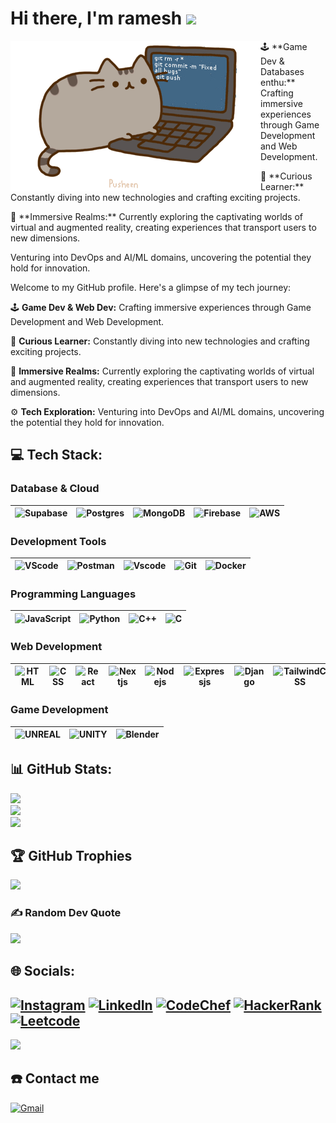 # Hi there, I'm ramesh <img src="https://user-images.githubusercontent.com/5679180/79618120-0daffb80-80be-11ea-819e-d2b0fa904d07.gif" width="27px">

<img align="left" src="assets/pusheencode.gif"/>

<p align="left">🕹️ **Game Dev & Databases enthu:** Crafting immersive experiences through Game Development and Web Development.</p>
<p align="left">🚀 **Curious Learner:** Constantly diving into new technologies and crafting exciting projects.</p>
<p align="left">🔮 **Immersive Realms:** Currently exploring the captivating worlds of virtual and augmented reality, creating experiences that transport users to new dimensions.
</p>
<p align="left">Venturing into DevOps and AI/ML domains, uncovering the potential they hold for innovation. </p>
<!-- <p>💻 CSE enthusiast persuing 📚 B.Tech in Computer Science and Engineering at PESU , totally into exploring and learning new stuff, i'm currently 👨‍💻 Learning about flutter and dart programming plus 🎮 a nocturnal being and skilled gamer...</p> -->

Welcome to my GitHub profile. Here's a glimpse of my tech journey:

🕹️ **Game Dev & Web Dev:** Crafting immersive experiences through Game Development and Web Development.

🚀 **Curious Learner:** Constantly diving into new technologies and crafting exciting projects.

🔮 **Immersive Realms:** Currently exploring the captivating worlds of virtual and augmented reality, creating experiences that transport users to new dimensions.

⚙️ **Tech Exploration:** Venturing into DevOps and AI/ML domains, uncovering the potential they hold for innovation.


## 💻 Tech Stack:

### Database & Cloud
| ![Supabase](https://skillicons.dev/icons?i=supabase&theme=dark) | ![Postgres](https://skillicons.dev/icons?i=postgresql&theme=dark) | ![MongoDB](https://skillicons.dev/icons?i=mongodb&theme=dark) | ![Firebase](https://skillicons.dev/icons?i=firebase&theme=dark) | ![AWS](https://skillicons.dev/icons?i=aws&theme=dark) |
|---|---|---|---|---|

### Development Tools
| ![VScode](https://skillicons.dev/icons?i=vscode&theme=dark) | ![Postman](https://skillicons.dev/icons?i=postman&theme=dark) | ![Vscode](https://skillicons.dev/icons?i=visualstudio&theme=dark) | ![Git](https://skillicons.dev/icons?i=git&theme=dark) | ![Docker](https://skillicons.dev/icons?i=docker&theme=dark) |
|---|---|---|---|---|

### Programming Languages
| ![JavaScript](https://skillicons.dev/icons?i=javascript&theme=dark) | ![Python](https://skillicons.dev/icons?i=python&theme=dark) | ![C++](https://skillicons.dev/icons?i=cpp&theme=dark) | ![C](https://skillicons.dev/icons?i=c&theme=dark) |
|---|---|---|---|

### Web Development
| ![HTML](https://skillicons.dev/icons?i=html&theme=dark) | ![CSS](https://skillicons.dev/icons?i=css&theme=dark) | ![React](https://skillicons.dev/icons?i=react&theme=dark) | ![Nextjs](https://skillicons.dev/icons?i=nextjs&theme=dark) | ![Nodejs](https://skillicons.dev/icons?i=nodejs&theme=dark) | ![Expressjs](https://skillicons.dev/icons?i=express&theme=dark) | ![Django](https://skillicons.dev/icons?i=django&theme=dark) | ![TailwindCSS](https://skillicons.dev/icons?i=tailwindcss&theme=dark) | ![Three.js](https://skillicons.dev/icons?i=threejs&theme=dark) |![Vercel](https://skillicons.dev/icons?i=vercel&theme=dark) |
|---|---|---|---|---|---|---|---|---|---|




### Game Development 
| ![UNREAL](https://skillicons.dev/icons?i=unreal&theme=dark) | ![UNITY](https://skillicons.dev/icons?i=unity&theme=dark) | ![Blender](https://skillicons.dev/icons?i=blender&theme=dark) |
|---|---|---|


## 📊 GitHub Stats:
![](https://github-readme-stats.vercel.app/api?username=Ashenoy64&theme=dark&hide_border=false&include_all_commits=true&count_private=false)<br/>
![](https://github-readme-streak-stats.herokuapp.com/?user=Ashenoy64&theme=dark&hide_border=false)<br/>
![](https://github-readme-stats.vercel.app/api/top-langs/?username=Ashenoy64&theme=dark&hide_border=false&include_all_commits=true&count_private=false&layout=compact)

## 🏆 GitHub Trophies
![](https://github-profile-trophy.vercel.app/?username=Ashenoy64&theme=radical&no-frame=false&no-bg=false&margin-w=4)

### ✍️ Random Dev Quote
![](https://quotes-github-readme.vercel.app/api?type=horizontal&theme=dark)


## 🌐 Socials:
[![Instagram](https://img.shields.io/badge/Instagram-E4405F?style=for-the-badge&logo=instagram&logoColor=white)](https://instagram.com/avanish_shenoy)
[![LinkedIn](https://img.shields.io/badge/LinkedIn-0077B5?style=for-the-badge&logo=linkedin&logoColor=white)](https://linkedin.com/in/ashenoy64) 
[![CodeChef](	https://img.shields.io/badge/-CodeChef-5B4638?style=for-the-badge&logo=CodeChef&logoColor=white)](https://www.codechef.com/users/meowmaster)
[![HackerRank](https://img.shields.io/badge/-Hackerrank-2EC866?style=for-the-badge&logo=HackerRank&logoColor=black)](https://www.hackerrank.com/ashenoy64)
[![Leetcode](https://img.shields.io/badge/-LeetCode-FFA116?style=for-the-badge&logo=LeetCode&logoColor=black)](https://leetcode.com/ashenoy64/)
---
![](https://komarev.com/ghpvc/?username=Ashenoy64&&style=for-the-badge)











## ☎️ Contact me 

<a href = "mailto:capnprice11@gmail.com?subject=From your Github Profile" ><img alt="Gmail" src="https://img.shields.io/badge/Gmail-D14836?style=for-the-badge&logo=gmail&logoColor=white" /></a>
<!-- <a href = "https://www.linkedin.com/in/aronya-baksy-062a21183/" ><img src="https://img.shields.io/badge/linkedin%20-%230077B5.svg?&style=for-the-badge&logo=linkedin&logoColor=white"/></a> -->
<!-- <a href = "https://twitter.com/AronyaBaksy" ><img alt="Twitter" src="https://img.shields.io/badge/twitter-%231DA1F2.svg?&style=for-the-badge&logo=Twitter&logoColor=white"/> </a> -->
